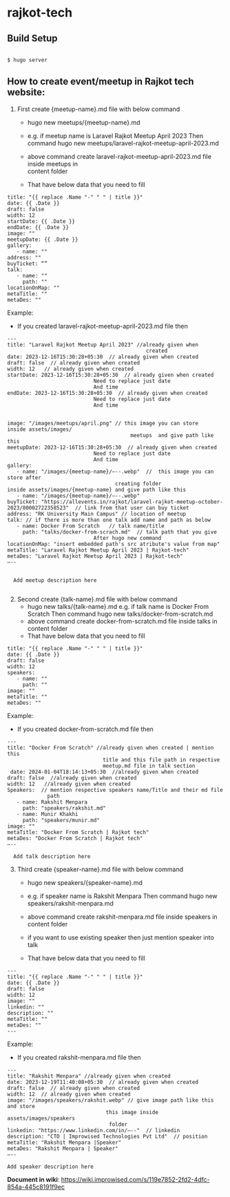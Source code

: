 # rajkot-tech


## Build Setup

```bash

$ hugo server 

```

## How to create event/meetup in Rajkot tech website:

1. First create {meetup-name}.md file with below command
   -  hugo new meetups/{meetup-name}.md
   -  e.g.  if meetup name is Laravel Rajkot Meetup April 2023
             Then command hugo new meetups/laravel-rajkot-meetup-april-2023.md
   - above command create laravel-rajkot-meetup-april-2023.md file inside meetups in  
     content folder   


   - That have below data that you need to fill

```  
title: "{{ replace .Name "-" " " | title }}"
date: {{ .Date }}
draft: false
width: 12
startDate: {{ .Date }}
endDate: {{ .Date }}
image: ""
meetupDate: {{ .Date }}
gallery:
   - name: ""
address: ""
buyTicket: “”
talk:
   - name: ""
     path: ""
locationOnMap: "" 
metaTitle: ""
metaDes: ""
```

   Example: 
   - If you created laravel-rajkot-meetup-april-2023.md file then

```
---
title: "Laravel Rajkot Meetup April 2023" //already given when       
                                             created
date: 2023-12-16T15:30:28+05:30  // already given when created
draft: false  // already given when created
width: 12   // already given when created
startDate: 2023-12-16T15:30:28+05:30  // already given when created
							Need to replace just date 
							And time
endDate: 2023-12-16T15:30:28+05:30  // already given when created
							Need to replace just date 
							And time


image: "/images/meetups/april.png" // this image you can store inside assets/images/
                                        meetups  and give path like this
meetupDate: 2023-12-16T15:30:28+05:30  // already given when created
							Need to replace just date 
							And time
gallery:
   - name: "/images/{meetup-name}/—--.webp"  //  this image you can store after    
                                   creating folder inside assets/images/{meetup-name} and give path like this
   - name: "/images/{meetup-name}/—--.webp"	
buyTicket: "https://allevents.in/rajkot/laravel-rajkot-meetup-october-2023/80002722358523"  // link from that user can buy ticket
address: "RK University Main Campus" // location of meetup
talk: // if there is more than one talk add name and path as below
   - name: Docker From Scratch   // talk name/title
     path: "talks/docker-from-scrach.md"  // talk path that you give
   						    After hugo new command 
locationOnMap: "insert embedded path's src atribute's value from map" 
metaTitle: "Laravel Rajkot Meetup April 2023 | Rajkot-tech"
metaDes: "Laravel Rajkot Meetup April 2023 | Rajkot-tech"
—--


  Add meetup description here


```


                                      


2. Second create {talk-name}.md file with below command
   - hugo new talks/{talk-name}.md
     e.g.  if talk name is Docker From Scratch
             Then command hugo new talks/docker-from-scratch.md
   - above command create docker-from-scratch.md file inside talks in content folder   
   - That have below data that you need to fill


```
title: "{{ replace .Name "-" " " | title }}"
date: {{ .Date }}
draft: false
width: 12
speakers:
   - name: ""
     path: ""
image: ""
metaTitle: ""
metaDes: ""
```


  Example: 
  - If you created docker-from-scratch.md file then

```
---
title: "Docker From Scratch" //already given when created | mention this
                               title and this file path in respective 
                               meetup.md file in talk section
 date: 2024-01-04T18:14:13+05:30  //already given when created
draft: false  //already given when created
width: 12   //already given when created
Speakers:  // mention respective speakers name/Title and their md file 
             path 
   - name: Rakshit Menpara   
     path: "speakers/rakshit.md"
   - name: Munir Khakhi
     path: "speakers/munir.md"
image: ""
metaTitle: "Docker From Scratch | Rajkot tech"
metaDes: "Docker From Scratch | Rajkot tech"
—--

  Add talk description here

```




3. Third create {speaker-name}.md file with below command
   - hugo new speakers/{speaker-name}.md
   - e.g.  if speaker name is Rakshit Menpara
             Then command hugo new speakers/rakshit-menpara.md
   - above command create rakshit-menpara.md file inside speakers in  
     content folder 
   - if you want to use existing speaker then just mention speaker into talk 

   - That have below data that you need to fill

```
---
title: "{{ replace .Name "-" " " | title }}"
date: {{ .Date }}
draft: false
width: 12
image: ""
linkedin: ""
description: ""
metaTitle: ""
metaDes: ""
---
```


   Example: 
   - If you created rakshit-menpara.md file then

```
---
title: "Rakshit Menpara" //already given when created
date: 2023-12-19T11:40:08+05:30  // already given when created
draft: false  // already given when created
width: 12  // already given when created
image: "/images/speakers/rakshit.webp" // give image path like this and store
                                this image inside assets/images/speakers 
                                 folder
linkedin: "https://www.linkedin.com/in/—--"  // linkedin
description: "CTO | Improwised Technologies Pvt Ltd"  // position
metaTitle: "Rakshit Menpara |Speaker"
metaDes: "Rakshit Menpara | Speaker"
—--

Add speaker description here

```

**Document in wiki**:
https://wiki.improwised.com/s/119e7852-2fd2-4dfc-854a-445c8191f9ec
